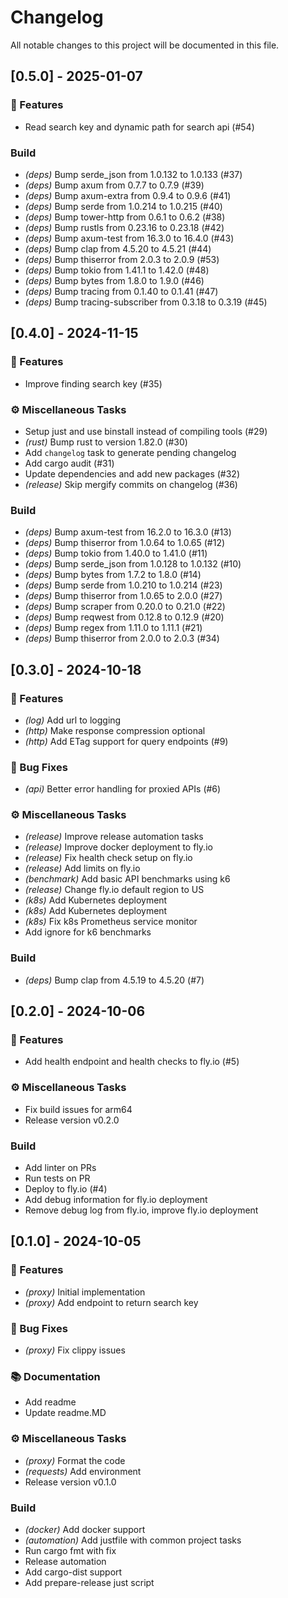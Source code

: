 # Changelog

All notable changes to this project will be documented in this file.

## [0.5.0] - 2025-01-07

### 🚀 Features

- Read search key and dynamic path for search api (#54)

### Build

- *(deps)* Bump serde_json from 1.0.132 to 1.0.133 (#37)
- *(deps)* Bump axum from 0.7.7 to 0.7.9 (#39)
- *(deps)* Bump axum-extra from 0.9.4 to 0.9.6 (#41)
- *(deps)* Bump serde from 1.0.214 to 1.0.215 (#40)
- *(deps)* Bump tower-http from 0.6.1 to 0.6.2 (#38)
- *(deps)* Bump rustls from 0.23.16 to 0.23.18 (#42)
- *(deps)* Bump axum-test from 16.3.0 to 16.4.0 (#43)
- *(deps)* Bump clap from 4.5.20 to 4.5.21 (#44)
- *(deps)* Bump thiserror from 2.0.3 to 2.0.9 (#53)
- *(deps)* Bump tokio from 1.41.1 to 1.42.0 (#48)
- *(deps)* Bump bytes from 1.8.0 to 1.9.0 (#46)
- *(deps)* Bump tracing from 0.1.40 to 0.1.41 (#47)
- *(deps)* Bump tracing-subscriber from 0.3.18 to 0.3.19 (#45)

## [0.4.0] - 2024-11-15

### 🚀 Features

- Improve finding search key (#35)

### ⚙️ Miscellaneous Tasks

- Setup just and use binstall instead of compiling tools (#29)
- *(rust)* Bump rust to version 1.82.0 (#30)
- Add `changelog` task to generate pending changelog
- Add cargo audit (#31)
- Update dependencies and add new packages (#32)
- *(release)* Skip mergify commits on changelog (#36)

### Build

- *(deps)* Bump axum-test from 16.2.0 to 16.3.0 (#13)
- *(deps)* Bump thiserror from 1.0.64 to 1.0.65 (#12)
- *(deps)* Bump tokio from 1.40.0 to 1.41.0 (#11)
- *(deps)* Bump serde_json from 1.0.128 to 1.0.132 (#10)
- *(deps)* Bump bytes from 1.7.2 to 1.8.0 (#14)
- *(deps)* Bump serde from 1.0.210 to 1.0.214 (#23)
- *(deps)* Bump thiserror from 1.0.65 to 2.0.0 (#27)
- *(deps)* Bump scraper from 0.20.0 to 0.21.0 (#22)
- *(deps)* Bump reqwest from 0.12.8 to 0.12.9 (#20)
- *(deps)* Bump regex from 1.11.0 to 1.11.1 (#21)
- *(deps)* Bump thiserror from 2.0.0 to 2.0.3 (#34)

## [0.3.0] - 2024-10-18

### 🚀 Features

- *(log)* Add url to logging
- *(http)* Make response compression optional
- *(http)* Add ETag support for query endpoints (#9)

### 🐛 Bug Fixes

- *(api)* Better error handling for proxied APIs (#6)

### ⚙️ Miscellaneous Tasks

- *(release)* Improve release automation tasks
- *(release)* Improve docker deployment to fly.io
- *(release)* Fix health check setup on fly.io
- *(release)* Add limits on fly.io
- *(benchmark)* Add basic API benchmarks using k6
- *(release)* Change fly.io default region to US
- *(k8s)* Add Kubernetes deployment
- *(k8s)* Add Kubernetes deployment
- *(k8s)* Fix k8s Prometheus service monitor
- Add ignore for k6 benchmarks

### Build

- *(deps)* Bump clap from 4.5.19 to 4.5.20 (#7)

## [0.2.0] - 2024-10-06

### 🚀 Features

- Add health endpoint and health checks to fly.io (#5)

### ⚙️ Miscellaneous Tasks

- Fix build issues for arm64
- Release version v0.2.0

### Build

- Add linter on PRs
- Run tests on PR
- Deploy to fly.io (#4)
- Add debug information for fly.io deployment
- Remove debug log from fly.io, improve fly.io deployment

## [0.1.0] - 2024-10-05

### 🚀 Features

- *(proxy)* Initial implementation
- *(proxy)* Add endpoint to return search key

### 🐛 Bug Fixes

- *(proxy)* Fix clippy issues

### 📚 Documentation

- Add readme
- Update readme.MD

### ⚙️ Miscellaneous Tasks

- *(proxy)* Format the code
- *(requests)* Add environment
- Release version v0.1.0

### Build

- *(docker)* Add docker support
- *(automation)* Add justfile with common project tasks
- Run cargo fmt with fix
- Release automation
- Add cargo-dist support
- Add prepare-release just script

<!-- generated by git-cliff -->
